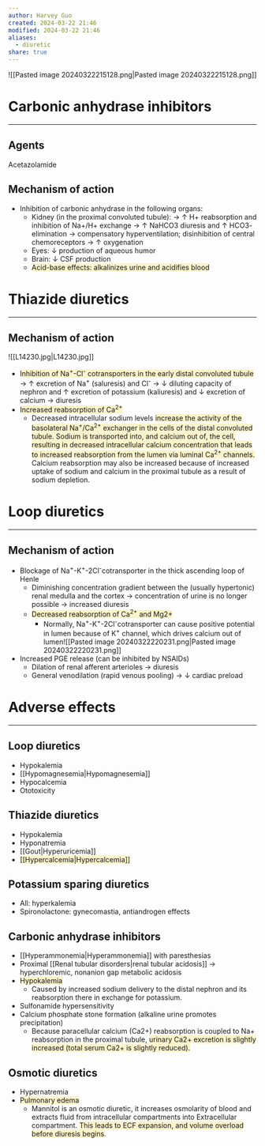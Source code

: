 ```yaml
---
author: Harvey Guo
created: 2024-03-22 21:46
modified: 2024-03-22 21:46
aliases:
  - diuretic
share: true
---
```

![[Pasted image 20240322215128.png|Pasted image 20240322215128.png]]
# Carbonic anhydrase inhibitors
---
## Agents
Acetazolamide
## Mechanism of action
- Inhibition of carbonic anhydrase  in the following organs:
	- Kidney (in the proximal convoluted tubule): → ↑ H+ reabsorption and inhibition of Na+/H+ exchange → ↑ NaHCO3 diuresis and ↑ HCO3- elimination  → compensatory hyperventilation; disinhibition of central chemoreceptors → ↑ oxygenation 
	- Eyes: ↓ production of aqueous humor
	- Brain: ↓ CSF production
	- <span style="background:rgba(240, 200, 0, 0.2)">Acid-base effects: alkalinizes urine and acidifies blood</span>
# Thiazide diuretics
---
## Mechanism of action
![[L14230.jpg|L14230.jpg]]
- <span style="background:rgba(240, 200, 0, 0.2)">Inhibition of Na<sup>+</sup>-Cl<sup>-</sup> cotransporters  in the early distal convoluted tubule</span>  → ↑ excretion of Na<sup>+</sup> (saluresis) and Cl<sup>-</sup> → ↓ diluting capacity of nephron and ↑ excretion of potassium (kaliuresis) and ↓ excretion of calcium  → diuresis
- <span style="background:rgba(240, 200, 0, 0.2)">Increased reabsorption of Ca<sup>2+</sup></span>
	- Decreased intracellular sodium levels <span style="background:rgba(240, 200, 0, 0.2)">increase the activity of the basolateral Na<sup>+</sup>/Ca<sup>2+</sup> exchanger in the cells of the distal convoluted tubule. Sodium is transported into, and calcium out of, the cell, resulting in decreased intracellular calcium concentration that leads to increased reabsorption from the lumen via luminal Ca<sup>2+</sup> channels.</span> Calcium reabsorption may also be increased because of increased uptake of sodium and calcium in the proximal tubule as a result of sodium depletion.
# Loop diuretics
---
## Mechanism of action
- Blockage of Na<sup>+</sup>-K<sup>+</sup>-2Cl<sup>-</sup>cotransporter  in the thick ascending loop of Henle
	- Diminishing concentration gradient between the (usually hypertonic) renal medulla and the cortex → concentration of urine is no longer possible → increased diuresis
	- <span style="background:rgba(240, 200, 0, 0.2)">Decreased reabsorption of Ca<sup>2+</sup> and Mg2+</span>
		- Normally, Na<sup>+</sup>-K<sup>+</sup>-2Cl<sup>-</sup>cotransporter can cause positive potential in lumen because of K<sup>+</sup> channel, which drives calcium out of lumen![[Pasted image 20240322220231.png|Pasted image 20240322220231.png]]
- Increased PGE release (can be inhibited by NSAIDs)
	- Dilation of renal afferent arterioles → diuresis
	- General venodilation (rapid venous pooling) → ↓ cardiac preload
# Adverse effects
---
## Loop diuretics
- Hypokalemia
- [[Hypomagnesemia|Hypomagnesemia]]
- Hypocalcemia
- Ototoxicity
## Thiazide diuretics
- Hypokalemia
- Hyponatremia
- [[Gout|Hyperuricemia]]
- <span style="background:rgba(240, 200, 0, 0.2)">[[Hypercalcemia|Hypercalcemia]]</span>
## Potassium sparing diuretics
- All: hyperkalemia
- Spironolactone: gynecomastia, antiandrogen effects
## Carbonic anhydrase inhibitors
- [[Hyperammonemia|Hyperammonemia]] with paresthesias 
- Proximal [[Renal tubular disorders|renal tubular acidosis]] → hyperchloremic, nonanion gap metabolic acidosis
- <span style="background:rgba(240, 200, 0, 0.2)">Hypokalemia</span>
	- Caused by increased sodium delivery to the distal nephron and its reabsorption there in exchange for potassium.
- Sulfonamide hypersensitivity
- Calcium phosphate stone formation (alkaline urine promotes precipitation)
	- Because paracellular calcium (Ca2+) reabsorption is coupled to Na+ reabsorption in the proximal tubule, <span style="background:rgba(240, 200, 0, 0.2)">urinary Ca2+ excretion is slightly increased (total serum Ca2+ is slightly reduced).</span>
## Osmotic diuretics
- Hypernatremia
- <span style="background:rgba(240, 200, 0, 0.2)">Pulmonary edema</span>
	- Mannitol is an osmotic diuretic, it increases osmolarity of blood and extracts fluid from intracellular compartments into Extracellular compartment. <span style="background:rgba(240, 200, 0, 0.2)">This leads to ECF expansion, and volume overload before diuresis begins</span>.